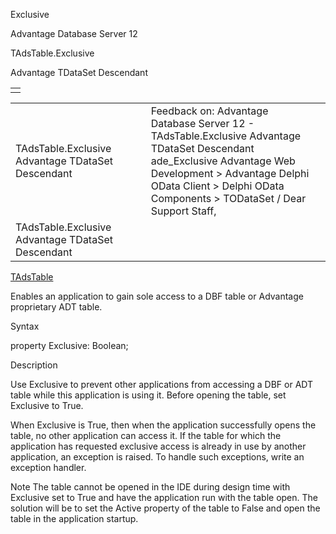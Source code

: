 Exclusive




Advantage Database Server 12  

TAdsTable.Exclusive

Advantage TDataSet Descendant

|  |
| --- |
|  |

|  |  |  |  |  |
| --- | --- | --- | --- | --- |
| TAdsTable.Exclusive  Advantage TDataSet Descendant |  |  | Feedback on: Advantage Database Server 12 - TAdsTable.Exclusive Advantage TDataSet Descendant ade\_Exclusive Advantage Web Development > Advantage Delphi OData Client > Delphi OData Components > TODataSet / Dear Support Staff, |  |
| TAdsTable.Exclusive  Advantage TDataSet Descendant |  |  |  |  |

[TAdsTable](ade_tadstable_7.htm)

Enables an application to gain sole access to a DBF table or Advantage proprietary ADT table.

Syntax

property Exclusive: Boolean;

Description

Use Exclusive to prevent other applications from accessing a DBF or ADT table while this application is using it. Before opening the table, set Exclusive to True.

When Exclusive is True, then when the application successfully opens the table, no other application can access it. If the table for which the application has requested exclusive access is already in use by another application, an exception is raised. To handle such exceptions, write an exception handler.

Note The table cannot be opened in the IDE during design time with Exclusive set to True and have the application run with the table open. The solution will be to set the Active property of the table to False and open the table in the application startup.